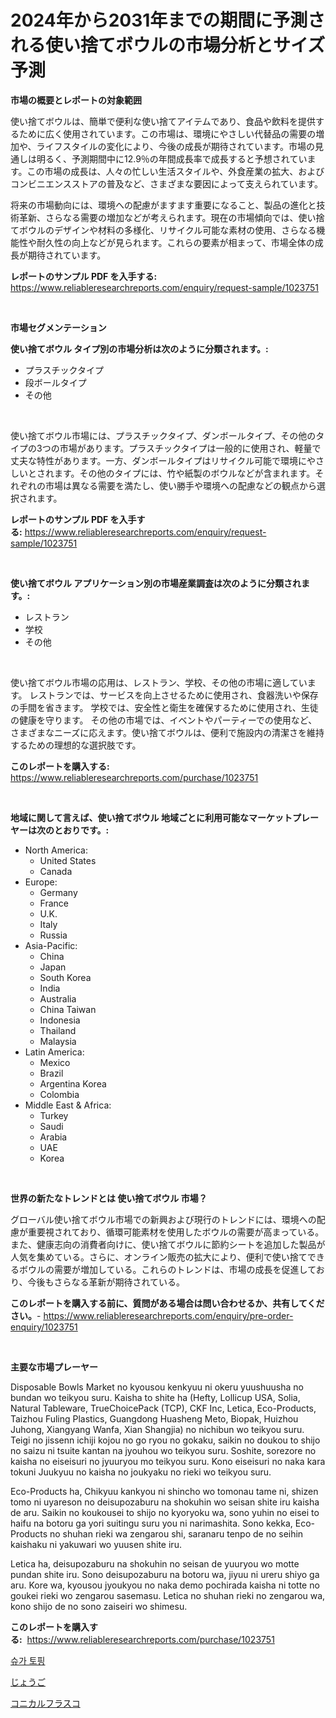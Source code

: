 <p><h1>2024年から2031年までの期間に予測される使い捨てボウルの市場分析とサイズ予測</h1></p><p><strong>市場の概要とレポートの対象範囲</strong></p>
<p><p>使い捨てボウルは、簡単で便利な使い捨てアイテムであり、食品や飲料を提供するために広く使用されています。この市場は、環境にやさしい代替品の需要の増加や、ライフスタイルの変化により、今後の成長が期待されています。市場の見通しは明るく、予測期間中に12.9％の年間成長率で成長すると予想されています。この市場の成長は、人々の忙しい生活スタイルや、外食産業の拡大、およびコンビニエンスストアの普及など、さまざまな要因によって支えられています。</p><p>将来の市場動向には、環境への配慮がますます重要になること、製品の進化と技術革新、さらなる需要の増加などが考えられます。現在の市場傾向では、使い捨てボウルのデザインや材料の多様化、リサイクル可能な素材の使用、さらなる機能性や耐久性の向上などが見られます。これらの要素が相まって、市場全体の成長が期待されています。</p></p>
<p><strong>レポートのサンプル PDF を入手する:</strong> <a href="https://www.reliableresearchreports.com/enquiry/request-sample/1023751">https://www.reliableresearchreports.com/enquiry/request-sample/1023751</a></p>
<p>&nbsp;</p>
<p><strong>市場セグメンテーション</strong></p>
<p><strong>使い捨てボウル タイプ別の市場分析は次のように分類されます。:</strong></p>
<p><ul><li>プラスチックタイプ</li><li>段ボールタイプ</li><li>その他</li></ul></p>
<p>&nbsp;</p>
<p><p>使い捨てボウル市場には、プラスチックタイプ、ダンボールタイプ、その他のタイプの3つの市場があります。プラスチックタイプは一般的に使用され、軽量で丈夫な特性があります。一方、ダンボールタイプはリサイクル可能で環境にやさしいとされます。その他のタイプには、竹や紙製のボウルなどが含まれます。それぞれの市場は異なる需要を満たし、使い勝手や環境への配慮などの観点から選択されます。</p></p>
<p><strong>レポートのサンプル PDF を入手する:</strong>&nbsp;<a href="https://www.reliableresearchreports.com/enquiry/request-sample/1023751">https://www.reliableresearchreports.com/enquiry/request-sample/1023751</a></p>
<p>&nbsp;</p>
<p><strong> 使い捨てボウル アプリケーション別の市場産業調査は次のように分類されます。:</strong></p>
<p><ul><li>レストラン</li><li>学校</li><li>その他</li></ul></p>
<p>&nbsp;</p>
<p><p>使い捨てボウル市場の応用は、レストラン、学校、その他の市場に適しています。 レストランでは、サービスを向上させるために使用され、食器洗いや保存の手間を省きます。 学校では、安全性と衛生を確保するために使用され、生徒の健康を守ります。 その他の市場では、イベントやパーティーでの使用など、さまざまなニーズに応えます。使い捨てボウルは、便利で施設内の清潔さを維持するための理想的な選択肢です。</p></p>
<p><strong>このレポートを購入する:</strong>&nbsp; <a href="https://www.reliableresearchreports.com/purchase/1023751">https://www.reliableresearchreports.com/purchase/1023751</a></p>
<p>&nbsp;</p>
<p><strong>地域に関して言えば、使い捨てボウル 地域ごとに利用可能なマーケットプレーヤーは次のとおりです。:</strong></p>
<p><ul>
    <li>
        North America:
        <ul>
            <li>United States</li>
            <li>Canada</li>
        </ul>
    </li>
    <li>
        Europe:
        <ul>
            <li>Germany</li>
            <li>France</li>
            <li>U.K.</li>
            <li>Italy</li>
            <li>Russia</li>
        </ul>
    </li>
    <li>
        Asia-Pacific:
        <ul>
            <li>China</li>
            <li>Japan</li>
            <li>South Korea</li>
            <li>India</li>
            <li>Australia</li>
            <li>China Taiwan</li>
            <li>Indonesia</li>
            <li>Thailand</li>
            <li>Malaysia</li>
        </ul>
    </li>
    <li>
        Latin America:
        <ul>
            <li>Mexico</li>
            <li>Brazil</li>
            <li>Argentina Korea</li>
            <li>Colombia</li>
        </ul>
    </li>
    <li>
        Middle East & Africa:
        <ul>
            <li>Turkey</li>
            <li>Saudi</li>
            <li>Arabia</li>
            <li>UAE</li>
            <li>Korea</li>
        </ul>
    </li>
    </ul></p>
<p>&nbsp;</p>
<p><strong>世界の新たなトレンドとは 使い捨てボウル 市場？</strong></p>
<p><p>グローバル使い捨てボウル市場での新興および現行のトレンドには、環境への配慮が重要視されており、循環可能素材を使用したボウルの需要が高まっている。また、健康志向の消費者向けに、使い捨てボウルに節約シートを追加した製品が人気を集めている。さらに、オンライン販売の拡大により、便利で使い捨てできるボウルの需要が増加している。これらのトレンドは、市場の成長を促進しており、今後もさらなる革新が期待されている。</p></p>
<p><strong>このレポートを購入する前に、質問がある場合は問い合わせるか、共有してください。</strong>- <a href="https://www.reliableresearchreports.com/enquiry/pre-order-enquiry/1023751">https://www.reliableresearchreports.com/enquiry/pre-order-enquiry/1023751</a></p>
<p>&nbsp;</p>
<p><strong>主要な市場プレーヤー</strong></p>
<p><p>Disposable Bowls Market no kyousou kenkyuu ni okeru yuushuusha no bundan wo teikyou suru. Kaisha to shite ha (Hefty, Lollicup USA, Solia, Natural Tableware, TrueChoicePack (TCP), CKF Inc, Letica, Eco-Products, Taizhou Fuling Plastics, Guangdong Huasheng Meto, Biopak, Huizhou Juhong, Xiangyang Wanfa, Xian Shangjia) no nichibun wo teikyou suru. Teigi no jissenn ichiji kojou no go ryou no gokaku, saikin no doukou to shijo no saizu ni tsuite kantan na jyouhou wo teikyou suru. Soshite, sorezore no kaisha no eiseisuri no jyuuryou mo teikyou suru. Kono eiseisuri no naka kara tokuni Juukyuu no kaisha no joukyaku no rieki wo teikyou suru. </p><p>Eco-Products ha, Chikyuu kankyou ni shincho wo tomonau tame ni, shizen tomo ni uyareson no deisupozaburu na shokuhin wo seisan shite iru kaisha de aru. Saikin no koukousei to shijo no kyoryoku wa, sono yuhin no eisei to haifu na botoru ga yori suitingu suru you ni narimashita. Sono kekka, Eco-Products no shuhan rieki wa zengarou shi, saranaru tenpo de no seihin kaishaku ni yakuwari wo yuusen shite iru.</p><p>Letica ha, deisupozaburu na shokuhin no seisan de yuuryou wo motte pundan shite iru. Sono deisupozaburu na botoru wa, jiyuu ni ureru shiyo ga aru. Kore wa, kyousou jyoukyou no naka demo pochirada kaisha ni totte no goukei rieki wo zengarou sasemasu. Letica no shuhan rieki no zengarou wa, kono shijo de no sono zaiseiri wo shimesu.</p></p>
<p><strong>このレポートを購入する:</strong>&nbsp;&nbsp;<a href="https://www.reliableresearchreports.com/purchase/1023751">https://www.reliableresearchreports.com/purchase/1023751</a></p>
<p><p><a href="https://github.com/JackieFauhey9089475/Market-Research-Report-List-1/blob/main/76492098214.md">슈가 토핑</a></p><p><a href="https://github.com/mohamedbakry57/Market-Research-Report-List-3/blob/main/32138299025.md">じょうご</a></p><p><a href="https://github.com/zjkmgcs938405/Market-Research-Report-List-1/blob/main/55242119026.md">コニカルフラスコ</a></p></p>